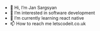 - 👋 Hi, I’m Jan Sargsyan
- 👀 I’m interested in software development
- 🌱 I’m currently learning react native
- 📫 How to reach me letscodeit.co.uk
